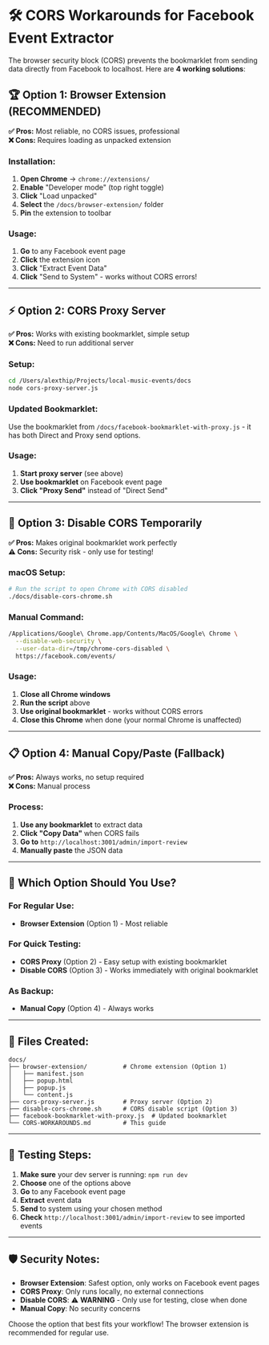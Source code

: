 # 🛠️ CORS Workarounds for Facebook Event Extractor

The browser security block (CORS) prevents the bookmarklet from sending data directly from Facebook to localhost. Here are **4 working solutions**:

## 🏆 **Option 1: Browser Extension (RECOMMENDED)**

**✅ Pros:** Most reliable, no CORS issues, professional  
**❌ Cons:** Requires loading as unpacked extension

### Installation:
1. **Open Chrome** → `chrome://extensions/`
2. **Enable** "Developer mode" (top right toggle)
3. **Click** "Load unpacked"
4. **Select** the `/docs/browser-extension/` folder
5. **Pin** the extension to toolbar

### Usage:
1. **Go** to any Facebook event page  
2. **Click** the extension icon
3. **Click** "Extract Event Data"
4. **Click** "Send to System" - works without CORS errors!

---

## ⚡ **Option 2: CORS Proxy Server**

**✅ Pros:** Works with existing bookmarklet, simple setup  
**❌ Cons:** Need to run additional server

### Setup:
```bash
cd /Users/alexthip/Projects/local-music-events/docs
node cors-proxy-server.js
```

### Updated Bookmarklet:
Use the bookmarklet from `/docs/facebook-bookmarklet-with-proxy.js` - it has both Direct and Proxy send options.

### Usage:
1. **Start proxy server** (see above)
2. **Use bookmarklet** on Facebook event page
3. **Click "Proxy Send"** instead of "Direct Send"

---

## 🚀 **Option 3: Disable CORS Temporarily**

**✅ Pros:** Makes original bookmarklet work perfectly  
**⚠️ Cons:** Security risk - only use for testing!

### macOS Setup:
```bash
# Run the script to open Chrome with CORS disabled
./docs/disable-cors-chrome.sh
```

### Manual Command:
```bash
/Applications/Google\ Chrome.app/Contents/MacOS/Google\ Chrome \
  --disable-web-security \
  --user-data-dir=/tmp/chrome-cors-disabled \
  https://facebook.com/events/
```

### Usage:
1. **Close all Chrome windows**
2. **Run the script** above
3. **Use original bookmarklet** - works without CORS errors
4. **Close this Chrome** when done (your normal Chrome is unaffected)

---

## 📋 **Option 4: Manual Copy/Paste (Fallback)**

**✅ Pros:** Always works, no setup required  
**❌ Cons:** Manual process

### Process:
1. **Use any bookmarklet** to extract data
2. **Click "Copy Data"** when CORS fails
3. **Go to** `http://localhost:3001/admin/import-review`
4. **Manually paste** the JSON data

---

## 🎯 **Which Option Should You Use?**

### **For Regular Use:**
- **Browser Extension** (Option 1) - Most reliable

### **For Quick Testing:**
- **CORS Proxy** (Option 2) - Easy setup with existing bookmarklet
- **Disable CORS** (Option 3) - Works immediately with original bookmarklet

### **As Backup:**
- **Manual Copy** (Option 4) - Always works

---

## 📁 **Files Created:**

```
docs/
├── browser-extension/          # Chrome extension (Option 1)
│   ├── manifest.json
│   ├── popup.html
│   ├── popup.js
│   └── content.js
├── cors-proxy-server.js        # Proxy server (Option 2)
├── disable-cors-chrome.sh      # CORS disable script (Option 3)
├── facebook-bookmarklet-with-proxy.js  # Updated bookmarklet
└── CORS-WORKAROUNDS.md         # This guide
```

---

## 🔧 **Testing Steps:**

1. **Make sure** your dev server is running: `npm run dev`
2. **Choose** one of the options above
3. **Go** to any Facebook event page
4. **Extract** event data
5. **Send** to system using your chosen method
6. **Check** `http://localhost:3001/admin/import-review` to see imported events

---

## 🛡️ **Security Notes:**

- **Browser Extension**: Safest option, only works on Facebook event pages
- **CORS Proxy**: Only runs locally, no external connections
- **Disable CORS**: ⚠️ **WARNING** - Only use for testing, close when done
- **Manual Copy**: No security concerns

Choose the option that best fits your workflow! The browser extension is recommended for regular use.